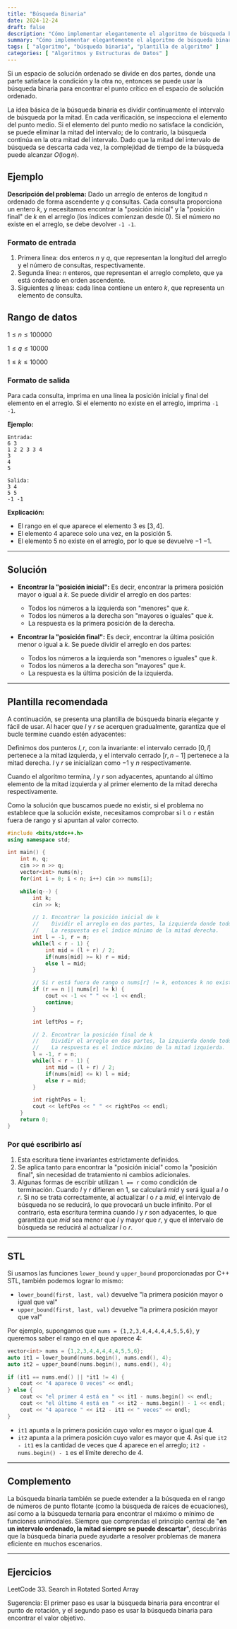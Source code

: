```yaml
---
title: "Búsqueda Binaria"
date: 2024-12-24
draft: false
description: "Cómo implementar elegantemente el algoritmo de búsqueda binaria."
summary: "Cómo implementar elegantemente el algoritmo de búsqueda binaria."
tags: [ "algoritmo", "búsqueda binaria", "plantilla de algoritmo" ]
categories: [ "Algoritmos y Estructuras de Datos" ]
---
```


Si un espacio de solución ordenado se divide en dos partes, donde una parte satisface la condición y la otra no, entonces se puede usar la búsqueda binaria para encontrar el punto crítico en el espacio de solución ordenado.

La idea básica de la búsqueda binaria es dividir continuamente el intervalo de búsqueda por la mitad. En cada verificación, se inspecciona el elemento del punto medio. Si el elemento del punto medio no satisface la condición, se puede eliminar la mitad del intervalo; de lo contrario, la búsqueda continúa en la otra mitad del intervalo. Dado que la mitad del intervalo de búsqueda se descarta cada vez, la complejidad de tiempo de la búsqueda puede alcanzar $O(\log n)$.

## Ejemplo

**Descripción del problema:**
Dado un arreglo de enteros de longitud $n$ ordenado de forma ascendente y $q$ consultas. Cada consulta proporciona un entero $k$, y necesitamos encontrar la "posición inicial" y la "posición final" de $k$ en el arreglo (los índices comienzan desde 0). Si el número no existe en el arreglo, se debe devolver `-1 -1`.

### Formato de entrada

1. Primera línea: dos enteros $n$ y $q$, que representan la longitud del arreglo y el número de consultas, respectivamente.
2. Segunda línea: $n$ enteros, que representan el arreglo completo, que ya está ordenado en orden ascendente.
3. Siguientes $q$ líneas: cada línea contiene un entero $k$, que representa un elemento de consulta.

## Rango de datos

$1 \leq n \leq 100000$

$1 \leq q \leq 10000$

$1 \leq k \leq 10000$

### Formato de salida

Para cada consulta, imprima en una línea la posición inicial y final del elemento en el arreglo. Si el elemento no existe en el arreglo, imprima `-1 -1`.

**Ejemplo:**

```
Entrada:
6 3
1 2 2 3 3 4
3
4
5

Salida:
3 4
5 5
-1 -1
```

**Explicación:**

- El rango en el que aparece el elemento $3$ es $[3, 4]$.
- El elemento $4$ aparece solo una vez, en la posición $5$.
- El elemento $5$ no existe en el arreglo, por lo que se devuelve $-1$ $-1$.

---

## Solución

- **Encontrar la "posición inicial":**
  Es decir, encontrar la primera posición mayor o igual a $k$. Se puede dividir el arreglo en dos partes:
    - Todos los números a la izquierda son "menores" que $k$.
    - Todos los números a la derecha son "mayores o iguales" que $k$.
    - La respuesta es la primera posición de la derecha.

- **Encontrar la "posición final":**
  Es decir, encontrar la última posición menor o igual a $k$. Se puede dividir el arreglo en dos partes:
    - Todos los números a la izquierda son "menores o iguales" que $k$.
    - Todos los números a la derecha son "mayores" que $k$.
    - La respuesta es la última posición de la izquierda.

---

## Plantilla recomendada

A continuación, se presenta una plantilla de búsqueda binaria elegante y fácil de usar. Al hacer que $l$ y $r$ se acerquen gradualmente, garantiza que el bucle termine cuando estén adyacentes:

Definimos dos punteros $l, r$, con la invariante: el intervalo cerrado $[0, l]$ pertenece a la mitad izquierda, y el intervalo cerrado $[r, n - 1]$ pertenece a la mitad derecha. $l$ y $r$ se inicializan como $-1$ y $n$ respectivamente.

Cuando el algoritmo termina, $l$ y $r$ son adyacentes, apuntando al último elemento de la mitad izquierda y al primer elemento de la mitad derecha respectivamente.

Como la solución que buscamos puede no existir, si el problema no establece que la solución existe, necesitamos comprobar si `l` o `r` están fuera de rango y si apuntan al valor correcto.

```cpp
#include <bits/stdc++.h>
using namespace std;

int main() {
    int n, q;
    cin >> n >> q;
    vector<int> nums(n);
    for(int i = 0; i < n; i++) cin >> nums[i];

    while(q--) {
        int k;
        cin >> k;

        // 1. Encontrar la posición inicial de k
        //    Dividir el arreglo en dos partes, la izquierda donde todos son < k, la derecha donde todos son >= k.
        //    La respuesta es el índice mínimo de la mitad derecha.
        int l = -1, r = n;
        while(l < r - 1) {
            int mid = (l + r) / 2;
            if(nums[mid] >= k) r = mid; 
            else l = mid;
        }

        // Si r está fuera de rango o nums[r] != k, entonces k no existe
        if (r == n || nums[r] != k) {
            cout << -1 << " " << -1 << endl;
            continue;
        }

        int leftPos = r;

        // 2. Encontrar la posición final de k
        //    Dividir el arreglo en dos partes, la izquierda donde todos son <= k, la derecha donde todos son > k.
        //    La respuesta es el índice máximo de la mitad izquierda.
        l = -1, r = n;
        while(l < r - 1) {
            int mid = (l + r) / 2;
            if(nums[mid] <= k) l = mid;
            else r = mid;
        }

        int rightPos = l;
        cout << leftPos << " " << rightPos << endl;
    }
    return 0;
}
```

### Por qué escribirlo así

1. Esta escritura tiene invariantes estrictamente definidos.
2. Se aplica tanto para encontrar la "posición inicial" como la "posición final", sin necesidad de tratamiento ni cambios adicionales.
3. Algunas formas de escribir utilizan `l == r` como condición de terminación. Cuando $l$ y $r$ difieren en $1$, se calculará $mid$ y será igual a $l$ o $r$. Si no se trata correctamente, al actualizar $l$ o $r$ a $mid$, el intervalo de búsqueda no se reducirá, lo que provocará un bucle infinito. Por el contrario, esta escritura termina cuando $l$ y $r$ son adyacentes, lo que garantiza que $mid$ sea menor que $l$ y mayor que $r$, y que el intervalo de búsqueda se reducirá al actualizar $l$ o $r$.

---

## STL

Si usamos las funciones `lower_bound` y `upper_bound` proporcionadas por C++ STL, también podemos lograr lo mismo:

- `lower_bound(first, last, val)` devuelve "la primera posición mayor o igual que val"
- `upper_bound(first, last, val)` devuelve "la primera posición mayor que val"

Por ejemplo, supongamos que `nums = {1,2,3,4,4,4,4,4,5,5,6}`, y queremos saber el rango en el que aparece 4:

```cpp
vector<int> nums = {1,2,3,4,4,4,4,4,5,5,6};
auto it1 = lower_bound(nums.begin(), nums.end(), 4);
auto it2 = upper_bound(nums.begin(), nums.end(), 4);

if (it1 == nums.end() || *it1 != 4) {
    cout << "4 aparece 0 veces" << endl;
} else {
    cout << "el primer 4 está en " << it1 - nums.begin() << endl;
    cout << "el último 4 está en " << it2 - nums.begin() - 1 << endl;
    cout << "4 aparece " << it2 - it1 << " veces" << endl;
}
```

- `it1` apunta a la primera posición cuyo valor es mayor o igual que $4$.
- `it2` apunta a la primera posición cuyo valor es mayor que $4$.
  Así que `it2 - it1` es la cantidad de veces que $4$ aparece en el arreglo; `it2 - nums.begin() - 1` es el límite derecho de $4$.

---

## Complemento

La búsqueda binaria también se puede extender a la búsqueda en el rango de números de punto flotante (como la búsqueda de raíces de ecuaciones), así como a la búsqueda ternaria para encontrar el máximo o mínimo de funciones unimodales.
Siempre que comprendas el principio central de "**en un intervalo ordenado, la mitad siempre se puede descartar**", descubrirás que la búsqueda binaria puede ayudarte a resolver problemas de manera eficiente en muchos escenarios.

---

## Ejercicios

LeetCode 33. Search in Rotated Sorted Array

Sugerencia: El primer paso es usar la búsqueda binaria para encontrar el punto de rotación, y el segundo paso es usar la búsqueda binaria para encontrar el valor objetivo.
